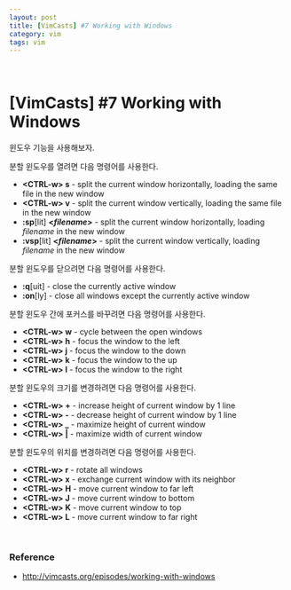 ```yaml
---
layout: post
title: [VimCasts] #7 Working with Windows
category: vim
tags: vim
---
```


&nbsp;

# [VimCasts] #7 Working with Windows

윈도우 기능을 사용해보자.

분할 윈도우를 열려면 다음 명령어를 사용한다.

- **\<CTRL-w> s** - split the current window horizontally, loading the same file in the new window
- **\<CTRL-w> v** - split the current window vertically, loading the same file in the new window
- **:sp**[lit] **\<*filename*>** - split the current window horizontally, loading *filename* in the new window
- **:vsp**[lit] **\<*filename*>** - split the current window vertically, loading *filename* in the new window


분할 윈도우를 닫으려면 다음 명령어를 사용한다.

- **:q**[uit] - close the currently active window
- **:on**[ly] - close all windows except the currently active window

분할 윈도우 간에 포커스를 바꾸려면 다음 명령어를 사용한다.

- **\<CTRL-w> w** - cycle between the open windows
- **\<CTRL-w> h** - focus the window to the left
- **\<CTRL-w> j** - focus the window to the down
- **\<CTRL-w> k** - focus the window to the up
- **\<CTRL-w> l** - focus the window to the right

분할 윈도우의 크기를 변경하려면 다음 명령어를 사용한다.

- **\<CTRL-w> +** - increase height of current window by 1 line
- **\<CTRL-w> -** - decrease height of current window by 1 line
- **\<CTRL-w> _** - maximize height of current window
- **\<CTRL-w> |** - maximize width of current window

분할 윈도우의 위치를 변경하려면 다음 명령어를 사용한다.

- **\<CTRL-w> r** - rotate all windows
- **\<CTRL-w> x** - exchange current window with its neighbor
- **\<CTRL-w> H** - move current window to far left
- **\<CTRL-w> J** - move current window to bottom
- **\<CTRL-w> K** - move current window to top
- **\<CTRL-w> L** - move current window to far right

&nbsp;

### Reference

- http://vimcasts.org/episodes/working-with-windows


